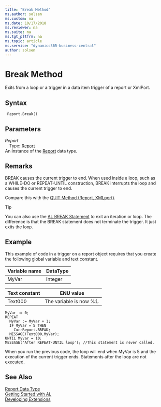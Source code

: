 ```yaml
---
title: "Break Method"
ms.author: solsen
ms.custom: na
ms.date: 10/17/2018
ms.reviewer: na
ms.suite: na
ms.tgt_pltfrm: na
ms.topic: article
ms.service: "dynamics365-business-central"
author: solsen
---
```

[//]: # (START>DO_NOT_EDIT)
[//]: # (IMPORTANT:Do not edit any of the content between here and the END>DO_NOT_EDIT.)
[//]: # (Any modifications should be made in the .xml files in the ModernDev repo.)
# Break Method
Exits from a loop or a trigger in a data item trigger of a report or XmlPort.

## Syntax
```
 Report.Break()
```

## Parameters
*Report*  
&emsp;Type: [Report](report-data-type.md)  
An instance of the [Report](report-data-type.md) data type.  


[//]: # (IMPORTANT: END>DO_NOT_EDIT)

## Remarks  
 BREAK causes the current trigger to end. When used inside a loop, such as a WHILE-DO or REPEAT-UNTIL construction, BREAK interrupts the loop and causes the current trigger to end.  

 Compare this with the [QUIT Method \(Report, XMLport\)](devenv-QUIT-Method-Report-XMLport.md).  

> [!TIP]  
>  You can also use the [AL BREAK Statement](../devenv-al-control-statements.md) to exit an iteration or loop. The difference is that the BREAK statement does not terminate the trigger. It just exits the loop.  

## Example  
 This example of code in a trigger on a report object requires that you create the following global variable and text constant.  

|Variable name|DataType|  
|-------------------|--------------|  
|MyVar|Integer|  

|Text constant|ENU value|  
|-------------------|---------------|  
|Text000|The variable is now %1.|  

```  
MyVar := 0;  
REPEAT  
  MyVar := MyVar + 1;  
  IF MyVar = 5 THEN  
    CurrReport.BREAK;  
  MESSAGE(Text000,MyVar);  
UNTIL Myvar = 10;  
MESSAGE('After REPEAT-UNTIL loop'); //This statement is never called.  
```  

 When you run the previous code, the loop will end when MyVar is 5 and the execution of the current trigger ends. Statements after the loop are not executed. 

## See Also
[Report Data Type](report-data-type.md)  
[Getting Started with AL](../devenv-get-started.md)  
[Developing Extensions](../devenv-dev-overview.md)